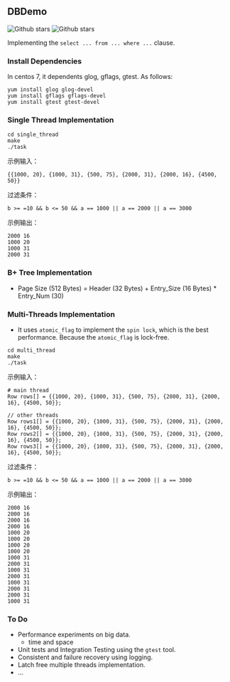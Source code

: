 ## DBDemo
![Github stars](https://img.shields.io/github/stars/Ethanzjp/DBDemo.svg) 
![Github stars](https://img.shields.io/github/forks/Ethanzjp/DBDemo.svg)

Implementing the `select ... from ... where ...` clause.

### Install Dependencies


In centos 7, it dependents glog, gflags, gtest. As follows:

```shell
yum install glog glog-devel
yum install gflags gflags-devel
yum install gtest gtest-devel
```

### Single Thread Implementation

```shell
cd single_thread
make
./task
```

示例输入：

```shell
{{1000, 20}, {1000, 31}, {500, 75}, {2000, 31}, {2000, 16}, {4500, 50}}
```

过滤条件：

```shell
b >= =10 && b <= 50 && a == 1000 || a == 2000 || a == 3000
```

示例输出：

```shell
2000 16
1000 20
1000 31
2000 31
```

### B+ Tree Implementation

* Page Size (512 Bytes) = Header (32 Bytes) + Entry_Size (16 Bytes) * Entry_Num (30)

### Multi-Threads Implementation

* It uses `atomic_flag` to implement the `spin lock`, which is the best performance. Because the  `atomic_flag` is lock-free.

```shell
cd multi_thread
make
./task
```

示例输入：
```shell
# main thread
Row rows[] = {{1000, 20}, {1000, 31}, {500, 75}, {2000, 31}, {2000, 16}, {4500, 50}};

// other threads
Row rows1[] = {{1000, 20}, {1000, 31}, {500, 75}, {2000, 31}, {2000, 16}, {4500, 50}};
Row rows2[] = {{1000, 20}, {1000, 31}, {500, 75}, {2000, 31}, {2000, 16}, {4500, 50}};
Row rows3[] = {{1000, 20}, {1000, 31}, {500, 75}, {2000, 31}, {2000, 16}, {4500, 50}};
```

过滤条件：

```shell
b >= =10 && b <= 50 && a == 1000 || a == 2000 || a == 3000
```

示例输出：
```shell
2000 16
2000 16
2000 16
2000 16
1000 20
1000 20
1000 20
1000 20
1000 31
2000 31
1000 31
2000 31
1000 31
2000 31
2000 31
1000 31
```

### To Do

* Performance experiments on big data.
    * time and space 
* Unit tests and Integration Testing using the `gtest` tool.
* Consistent and failure recovery using logging.
* Latch free multiple threads implementation.
* ...

